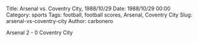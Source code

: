 Title: Arsenal vs. Coventry City, 1988/10/29
Date: 1988/10/29 00:00
Category: sports
Tags: football, football scores, Arsenal, Coventry City
Slug: arsenal-vs-coventry-city
Author: carbonero


Arsenal 2 - 0 Coventry City

